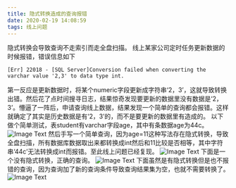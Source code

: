 ```yaml
---
title: 隐式转换造成的查询报错
date: 2020-02-19 14:08:59
tags: 线上问题
---
```


隐式转换会导致查询不走索引而走全盘扫描。<!--more-->
线上某家公司定时任务更新数据的时候报错，错误信息如下
```
[Err] 22018 - [SQL Server]Conversion failed when converting the varchar value '2,3' to data type int.
```
第一反应是更新数据时，将某个numeric字段更新成字符串‘2，3’，这就导致转换出错。然后花了点时间搜寻日志，结果惊奇发现要更新的数据里没有数据是‘2，3’。懵逼了一阵后，申请查询线上数据，结果发现一个简单的查询都会报错。这样就确定了其实是历史数据是有‘2，3’的，而不是要更新的数据里有造成的。
以下做个简单测试，表student有varchar字段age，其中有条数据age为44c。
![Image Text](/asset/article/20200219/1.png)
然后手写一个简单查询，因为age=11这种写法存在隐式转换，导致全盘扫描，所有数据库数据取出来都转换成int然后和11比较是否相等，其中字符串‘44c’无法转换成int而报错。至此线上问题已经复现。
![Image Text](/asset/article/20200219/2.png)
下面是一个没有隐式转换，正确的查询。
![Image Text](/asset/article/20200219/3.png)
下面虽然是有隐式转换但是也不报错的查询，因为查询加了新的查询条件导致查询结果集为空，也就不需要转换了。
![Image Text](/asset/article/20200219/4.png)